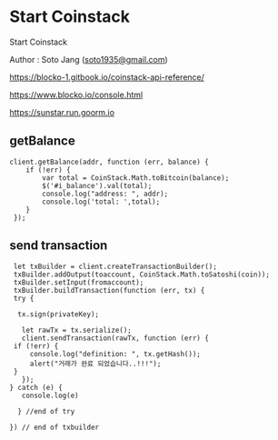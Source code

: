 
# Start Coinstack
Start Coinstack

Author : Soto Jang (soto1935@gmail.com)


https://blocko-1.gitbook.io/coinstack-api-reference/

https://www.blocko.io/console.html

https://sunstar.run.goorm.io



##  getBalance 
    client.getBalance(addr, function (err, balance) {
	    if (!err) {
			var total = CoinStack.Math.toBitcoin(balance);
			$('#i_balance').val(total);
			console.log("address: ", addr);
			console.log('total: ',total);
		}
     });

## send transaction

     let txBuilder = client.createTransactionBuilder();
     txBuilder.addOutput(toaccount, CoinStack.Math.toSatoshi(coin));
     txBuilder.setInput(fromaccount);
     txBuilder.buildTransaction(function (err, tx) {
     try {
       
      tx.sign(privateKey);
       
       let rawTx = tx.serialize();
       client.sendTransaction(rawTx, function (err) {
	 if (!err) {
	     console.log("definition: ", tx.getHash());
	     alert("거래가 완료 되었습니다..!!!");
	 }
       });
    } catch (e) {
       console.log(e)
     
      } //end of try
  
    }) // end of txbuilder

    
